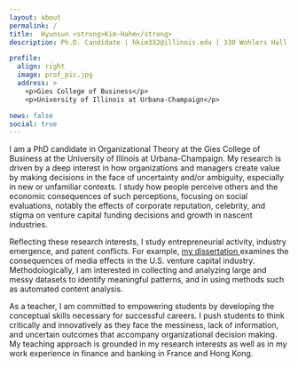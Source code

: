 ```yaml
---
layout: about
permalink: /
title:  Hyunsun <strong>Kim-Hahm</strong> 
description: Ph.D. Candidate | hkim332@illinois.edu | 330 Wohlers Hall, 1206 S. Sixth Street, Champaign, IL 61820

profile:
  align: right
  image: prof_pic.jpg
  address: >
    <p>Gies College of Business</p>
    <p>University of Illinois at Urbana-Champaign</p>

news: false
social: true
---
```


I am a PhD candidate in Organizational Theory at the Gies College of Business at the University of Illinois at Urbana-Champaign. My research is driven by a deep interest in how organizations and managers create value by making decisions in the face of uncertainty and/or ambiguity, especially in new or unfamiliar contexts. I study how people perceive others and the economic consequences of such perceptions, focusing on social evaluations, notably the effects of corporate reputation, celebrity, and stigma on venture capital funding decisions and growth in nascent industries. 

Reflecting these research interests, I study entrepreneurial activity, industry emergence, and patent conflicts. For example, <a href="/research/"> my dissertation </a> examines the consequences of media effects in the U.S. venture capital industry. Methodologically, I am interested in collecting and analyzing large and messy datasets to identify meaningful patterns, and in using methods such as automated content analysis.

As a teacher, I am committed to empowering students by developing the conceptual skills necessary for successful careers. I push students to think critically and innovatively as they face the messiness, lack of information, and uncertain outcomes that accompany organizational decision making. My teaching approach is grounded in my research interests as well as in my work experience in finance and banking in France and Hong Kong.